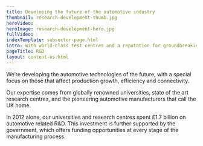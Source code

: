 ```yaml
---
title: Developing the future of the automotive industry
thumbnail: research-development-thumb.jpg
heroVideo: 
heroImage: research-development-hero.jpg
fullVideo: 
indexTemplate: subsector-page.html
intro: With world-class test centres and a reputation for groundbreaking innovation, the UK leads the way in automotive research and development.
pageTitle: R&D
layout: content-us.html
---
```


We’re developing the automotive technologies of the future, with a special focus on those that affect production growth, efficiency and connectivity. 

Our expertise comes from globally renowned universities, state of the art research centres, and the pioneering automotive manufacturers that call the UK home.

In 2012 alone, our universities and research centres spent £1.7 billion on automotive related R&D. This investment is further supported by the government, which offers funding opportunities at every stage of the manufacturing process.
